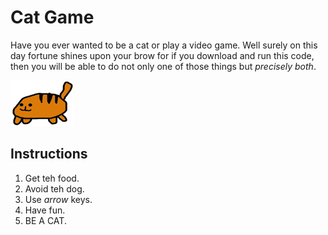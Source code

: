 # Cat Game

Have you ever wanted to be a cat or play a video game. Well surely on this day fortune shines upon your brow for if you download and run this code, then you will be able to do not only one of those things but _precisely both_.

![alt text](https://github.com/norogoth/cat_game/blob/master/cat.png?raw=true)

## Instructions
1. Get teh food.
2. Avoid teh dog.
3. Use *arrow* keys.
4. Have fun.
5. BE A CAT.
